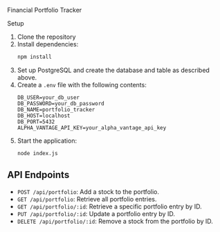  Financial Portfolio Tracker

 Setup

1. Clone the repository
2. Install dependencies:
    ```sh
    npm install
    ```
3. Set up PostgreSQL and create the database and table as described above.
4. Create a `.env` file with the following contents:
    ```
    DB_USER=your_db_user
    DB_PASSWORD=your_db_password
    DB_NAME=portfolio_tracker
    DB_HOST=localhost
    DB_PORT=5432
    ALPHA_VANTAGE_API_KEY=your_alpha_vantage_api_key
    ```
5. Start the application:
    ```sh
    node index.js
    ```

## API Endpoints

- `POST /api/portfolio`: Add a stock to the portfolio.
- `GET /api/portfolio`: Retrieve all portfolio entries.
- `GET /api/portfolio/:id`: Retrieve a specific portfolio entry by ID.
- `PUT /api/portfolio/:id`: Update a portfolio entry by ID.
- `DELETE /api/portfolio/:id`: Remove a stock from the portfolio by ID.
